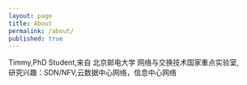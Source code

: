 ```yaml
---
layout: page
title: About
permalink: /about/
published: true
---
```

Timmy,PhD Student,来自 北京邮电大学 网络与交换技术国家重点实验室,</br>
研究兴趣：SDN/NFV,云数据中心网络，信息中心网络

